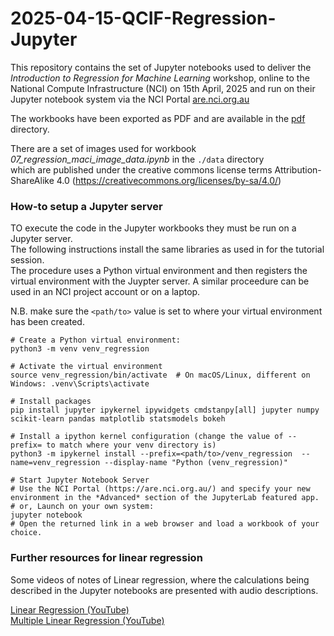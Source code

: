 # 2025-04-15-QCIF-Regression-Jupyter
 
This repository contains the set of Jupyter notebooks used to deliver the *Introduction to Regression for Machine Learning* workshop, online to the National Compute Infrastructure (NCI) on 15th April, 2025 and run on their Jupyter notebook system via the NCI Portal [are.nci.org.au](https://are.nci.org.au/)

The workbooks have been exported as PDF and are available in the [pdf](./pdf) directory. 

There are a set of images used for workbook *07_regression_maci_image_data.ipynb* in the ```./data``` directory  
which are published under the creative commons license terms Attribution-ShareAlike 4.0 (https://creativecommons.org/licenses/by-sa/4.0/)

### How-to setup a Jupyter server
TO execute the code in the Jupyter workbooks they must be run on a Jupyter server.  
The following instructions install the same libraries as used in for the tutorial session.  
The procedure uses a Python virtual environment and then registers the virtual environment with the 
Juypter server. A similar proceedure can be used in an NCI project account or on a laptop.

  N.B. make sure the ```<path/to>``` value is set to where your virtual environment has been created.
```shell
# Create a Python virtual environment:
python3 -m venv venv_regression

# Activate the virtual environment
source venv_regression/bin/activate  # On macOS/Linux, different on Windows: .venv\Scripts\activate

# Install packages
pip install jupyter ipykernel ipywidgets cmdstanpy[all] jupyter numpy scikit-learn pandas matplotlib statsmodels bokeh

# Install a ipython kernel configuration (change the value of --prefix= to match where your venv directory is)
python3 -m ipykernel install --prefix=<path/to>/venv_regression  --name=venv_regression --display-name "Python (venv_regression)"

# Start Jupyter Notebook Server
# Use the NCI Portal (https://are.nci.org.au/) and specify your new environment in the *Advanced* section of the JupyterLab featured app.
# or, Launch on your own system:
jupyter notebook
# Open the returned link in a web browser and load a workbook of your choice.
```

### Further resources for linear regression
Some videos of notes of Linear regression, where the calculations being described in the Jupyter notebooks are presented with audio descriptions.

[Linear Regression (YouTube)](https://www.youtube.com/watch?v=c7wYnbFaOnU)  
[Multiple Linear Regression (YouTube)](https://youtu.be/RcB_jOvVIaY)
